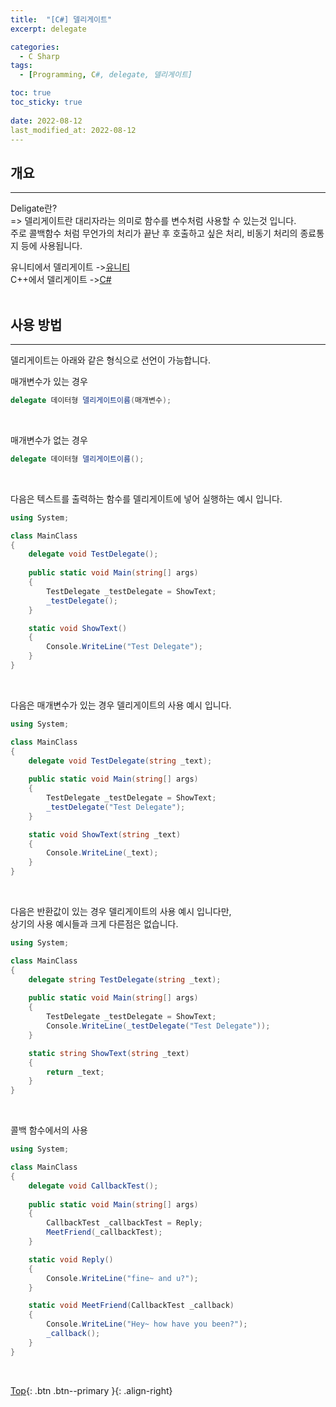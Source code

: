 ```yaml
---
title:  "[C#] 델리게이트"
excerpt: delegate

categories:
  - C Sharp
tags:
  - [Programming, C#, delegate, 델리게이트]

toc: true
toc_sticky: true
 
date: 2022-08-12
last_modified_at: 2022-08-12
---
```


## 개요
---
Deligate란? <br>
=> 델리게이트란 대리자라는 의미로 함수를 변수처럼 사용할 수 있는것 입니다. <br>
주로 콜백함수 처럼 무언가의 처리가 끝난 후 호출하고 싶은 처리, 비동기 처리의 종료통지 등에 사용됩니다. <br>

유니티에서 델리게이트 ->[유니티](https://choiyoungchan.github.io/unity%20code/unity-deligate/) <br>
C++에서 델리게이트 ->[C#]() <br><br>

## 사용 방법
---
델리게이트는 아래와 같은 형식으로 선언이 가능합니다.

매개변수가 있는 경우
``` C#
delegate 데이터형 델리게이트이름(매개변수);
```

 <br>

매개변수가 없는 경우
``` C#
delegate 데이터형 델리게이트이름();
```

 <br>

다음은 텍스트를 출력하는 함수를 델리게이트에 넣어 실행하는 예시 입니다.

``` C#
using System;

class MainClass
{
    delegate void TestDelegate();
    
    public static void Main(string[] args)
    {
        TestDelegate _testDelegate = ShowText;
        _testDelegate();
    }

    static void ShowText()
    {
        Console.WriteLine("Test Delegate");
    }
}
```

 <br>

다음은 매개변수가 있는 경우 델리게이트의 사용 예시 입니다.
``` C#
using System;

class MainClass
{
    delegate void TestDelegate(string _text);
    
    public static void Main(string[] args)
    {
        TestDelegate _testDelegate = ShowText;
        _testDelegate("Test Delegate");
    }

    static void ShowText(string _text)
    {
        Console.WriteLine(_text);
    }
}
```

 <br>

다음은 반환값이 있는 경우 델리게이트의 사용 예시 입니다만,  <br>
상기의 사용 예시들과 크게 다른점은 없습니다. <br>
``` C#
using System;

class MainClass
{
    delegate string TestDelegate(string _text);
    
    public static void Main(string[] args)
    {
        TestDelegate _testDelegate = ShowText;
        Console.WriteLine(_testDelegate("Test Delegate"));
    }

    static string ShowText(string _text)
    {
        return _text;
    }
}
```
<br>

콜백 함수에서의 사용 <br>

``` C#
using System;

class MainClass
{
    delegate void CallbackTest();
    
    public static void Main(string[] args)
    {
        CallbackTest _callbackTest = Reply;
        MeetFriend(_callbackTest);
    }

    static void Reply()
    {
        Console.WriteLine("fine~ and u?");
    }

    static void MeetFriend(CallbackTest _callback)
    {
        Console.WriteLine("Hey~ how have you been?");
        _callback();
    }
}
```


<br>


[Top](#){: .btn .btn--primary }{: .align-right}